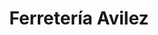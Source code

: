 ---
title: "Ferretería Avilez"
url: /gracias-lempira/ferreteria-avilez-3/
shop: menaje del hogar
---